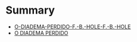 # Summary

* [O-DIADEMA-PERDIDO-F.-B.-HOLE-F.-B.-HOLE](README.md)
* [O DIADEMA PERDIDO](o_diadema_perdido.md)
